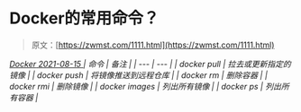 <!--yml
category: 未分类
date: 0001-01-01 00:00:00
--->

# Docker的常用命令？

> 原文：[https://zwmst.com/1111.html](https://zwmst.com/1111.html)

   [ *Docker* ](https://zwmst.com/docker)*[ <time datetime="2021-08-15T10:28:02+08:00"> 2021-08-15 </time> ](https://zwmst.com/1111.html)  | 命令 | 备注 |
| --- | --- |
| docker pull | 拉去或更新指定的镜像 |
| docker push | 将镜像推送到远程仓库 |
| docker rm | 删除容器 |
| docker rmi | 删除镜像 |
| docker images | 列出所有镜像 |
| docker ps | 列出所有容器 |*